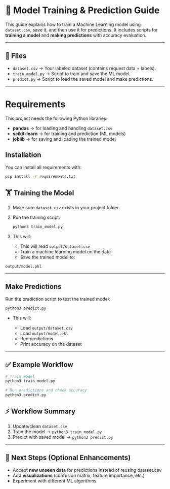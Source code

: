 # 🚀 Model Training & Prediction Guide

This guide explains how to train a Machine Learning model using `dataset.csv`, save it, and then use it for predictions.
It includes scripts for **training a model** and **making predictions** with accuracy evaluation.  


---

## 📂 Files

* `dataset.csv` → Your labeled dataset (contains request data + labels).
* `train_model.py` → Script to train and save the ML model.
* `predict.py` → Script to load the saved model and make predictions.

---
# Requirements

This project needs the following Python libraries:

- **pandas** → for loading and handling `dataset.csv`  
- **scikit-learn** → for training and prediction (ML models)  
- **joblib** → for saving and loading the trained model  

## Installation

You can install all requirements with:

```bash
pip install -r requirements.txt
```

## 🏋️ Training the Model

1. Make sure `dataset.csv` exists in your project folder.

2. Run the training script:

   ```bash
   python3 train_model.py
   ```

3. This will:

   * This will read `output/dataset.csv`
   * Train a machine learning model on the data
   * Save the trained model to:

  ```
  output/model.pkl
  ```

---


## Make Predictions

Run the prediction script to test the trained model:

```bash
python3 predict.py
```

* This will:

  * Load `output/dataset.csv`
  * Load `output/model.pkl`
  * Run predictions
  * Print accuracy on the dataset

---

## ✅ Example Workflow

```bash
# Train model
python3 train_model.py

# Run predictions and check accuracy
python3 predict.py
```

## ⚡ Workflow Summary

1. Update/clean `dataset.csv`
2. Train the model → `python3 train_model.py`
3. Predict with saved model → `python3 predict.py `




---

## 🔮 Next Steps (Optional Enhancements)

* Accept **new unseen data** for predictions instead of reusing dataset.csv
* Add **visualizations** (confusion matrix, feature importance, etc.)
* Experiment with different ML algorithms

